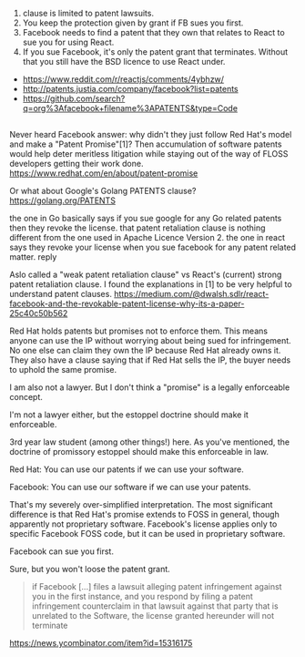 1. clause is limited to patent lawsuits.
2. You keep the protection given by grant if FB sues you first.
3. Facebook needs to find a patent that they own that relates to React to sue you for using React.
4. If you sue Facebook, it's only the patent grant that terminates. Without that you still have the BSD licence to use React under.

- https://www.reddit.com/r/reactjs/comments/4ybhzw/
- http://patents.justia.com/company/facebook?list=patents
- https://github.com/search?q=org%3Afacebook+filename%3APATENTS&type=Code

##

Never heard Facebook answer: why didn't they just follow Red Hat's model and make a "Patent Promise"[1]?
Then accumulation of software patents would help deter meritless litigation while staying out of the way of FLOSS developers getting their work done.
https://www.redhat.com/en/about/patent-promise

Or what about Google's Golang PATENTS clause?
https://golang.org/PATENTS

the one in Go basically says if you sue google for any Go related patents then they revoke the license. that patent retaliation clause is nothing different from the one used in Apache Licence Version 2. the one in react says they revoke your license when you sue facebook for any patent related matter.
reply

Aslo called a "weak patent retaliation clause" vs React's (current) strong patent retaliation clause. I found the explanations in [1] to be very helpful to understand patent clauses. https://medium.com/@dwalsh.sdlr/react-facebook-and-the-revokable-patent-license-why-its-a-paper-25c40c50b562

Red Hat holds patents but promises not to enforce them. This means anyone can use the IP without worrying about being sued for infringement. No one else can claim they own the IP because Red Hat already owns it. They also have a clause saying that if Red Hat sells the IP, the buyer needs to uphold the same promise.

I am also not a lawyer. But I don't think a "promise" is a legally enforceable concept.

I'm not a lawyer either, but the estoppel doctrine should make it enforceable.

3rd year law student (among other things!) here. As you've mentioned, the doctrine of promissory estoppel should make this enforceable in law.

Red Hat: You can use our patents if we can use your software.

Facebook: You can use our software if we can use your patents.

That's my severely over-simplified interpretation. The most significant difference is that Red Hat's promise extends to FOSS in general, though apparently not proprietary software. Facebook's license applies only to specific Facebook FOSS code, but it can be used in proprietary software.

Facebook can sue you first.

Sure, but you won't loose the patent grant.

>if Facebook [...] files a lawsuit alleging patent infringement against you
>in the first instance, and you respond by filing a patent infringement
>counterclaim in that lawsuit against that party that is unrelated to the
>Software, the license granted hereunder will not terminate

https://news.ycombinator.com/item?id=15316175
